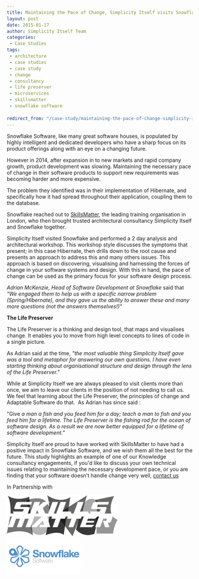 ```yaml
---
title: Maintaining the Pace of Change, Simplicity Itself visits Snowflake Software
layout: post
date: 2015-01-17
author: Simplicity Itself Team
categories:
 - Case Studies
tags:
 - architecture
 - case studies
 - case study
 - change
 - consultancy
 - life preserver
 - microservices
 - skillsmatter
 - snowflake software

redirect_from: "/case-study/maintaining-the-pace-of-change-simplicity-itself-visits-snowflake-software.html"
---
```

Snowflake Software, like many great software houses, is populated by highly intelligent and dedicated developers who have a sharp focus on its product offerings along with an eye on a changing future.

However in 2014, after expansion in to new markets and rapid company growth, product development was slowing. Maintaining the necessary pace of change in their software products to support new requirements was becoming harder and more expensive.

The problem they identified was in their implementation of Hibernate, and specifically how it had spread throughout their application, coupling them to the database.

Snowflake reached out to <a title="SmillsMatter" href="http://skillsmatter.com" target="_blank">SkillsMatter</a>, the leading training organisation in London, who then brought trusted architectural consultancy Simplicity Itself and Snowflake together.

Simplicity Itself visited Snowflake and performed a 2 day analysis and architectural workshop. This workshop style discusses the symptoms that present; in this case Hibernate, then drills down to the root cause and presents an approach to address this and many others issues. This approach is based on discovering, visualising and harnessing the forces of change in your software systems and design. With this in hand, the pace of change can be used as the primary focus for your software design process.

<em>Adrian McKenzie, Head of Software Development at Snowflake</em> said that <em>"We engaged them to help us with a specific narrow problem (Spring/Hibernate), and they gave us the ability to answer these and many more questions (not the answers themselves!)"</em>

<strong>The Life Preserver</strong>

The Life Preserver is a thinking and design tool, that maps and visualises change. It enables you to move from high level concepts to lines of code in a single picture.

As Adrian said at the time, <em>"the most valuable thing Simplicity Itself gave was a tool and metaphor for answering our own questions. I have even starting thinking about organisational structure and design through the lens of the Life Preserver."</em>

While at Simplicity Itself we are always pleased to visit clients more than once, we aim to leave our clients in the position of not needing to call us. We feel that learning about the Life Preserver, the principles of change and Adaptable Software do that.  As Adrian has since said :

"Give<em> a man a fish and you feed him for a day; teach a man to fish and you feed him for a lifetime. The Life Preserver is the fishing rod for the ocean of software design. As a result we are now better equipped for a lifetime of software development."</em>

Simplicity Itself are proud to have worked with SkillsMatter to have had a positive impact in Snowflake Software, and we wish them all the best for the future. This study highlights an example of one of our Knowledge consultancy engagements, if you'd like to discuss your own technical issues relating to maintaining the necessary development pace, or you are finding that your software doesn't handle change very well, <a title="Contact Us" href="http://www.simplicityitself.com/#contactus">contact us</a>

In Partnership with

<a title="SkillsMatter" href="http://www.skillsmatter.com" target="_blank" rel="http://www.skillsmatter.com"><img class="" src="/images/clients/skillsmatter.png" alt="skills_matter_logo" width="300" height="111" /></a>                      <a title="Snowflake Software" href="http://www.snowflakesoftware.com/" target="_blank" rel="http://www.snowflakesoftware.com/"><img class="" src="/images/clients/snowflake.png" alt="Snowflake Software" width="200" height="100" /></a>
